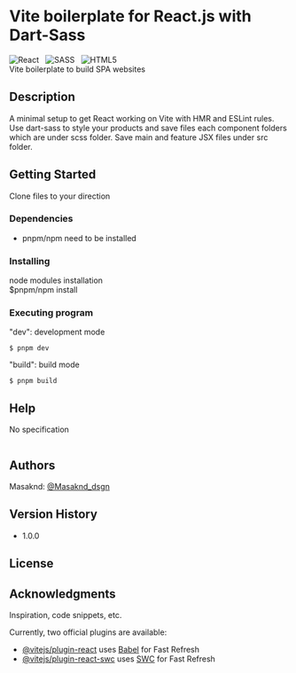 # Vite boilerplate for React.js with Dart-Sass
![React](https://img.shields.io/badge/react-%2320232a.svg?style=for-the-badge&logo=react&logoColor=%2361DAFB) &nbsp; ![SASS](https://img.shields.io/badge/SASS-hotpink.svg?style=for-the-badge&logo=SASS&logoColor=white) &nbsp; ![HTML5](https://img.shields.io/badge/html5-%23E34F26.svg?style=for-the-badge&logo=html5&logoColor=white) <br />
Vite boilerplate to build SPA websites

## Description

A minimal setup to get React working on Vite with HMR and ESLint rules.
Use dart-sass to style your products and save files each component folders which are under scss folder.
Save main and feature JSX files under src folder.

## Getting Started

Clone files to your direction

### Dependencies

- pnpm/npm need to be installed<br>

### Installing

node modules installation <br>
$pnpm/npm install

### Executing program

"dev": development mode

```
$ pnpm dev
```

"build": build mode

```
$ pnpm build
```

## Help

No specification

```

```

## Authors

Masaknd:
[@Masaknd_dsgn](https://twitter.com/Masaknd_dsgn)

## Version History

- 1.0.0

## License

## Acknowledgments

Inspiration, code snippets, etc.

Currently, two official plugins are available:

- [@vitejs/plugin-react](https://github.com/vitejs/vite-plugin-react/blob/main/packages/plugin-react/README.md) uses [Babel](https://babeljs.io/) for Fast Refresh
- [@vitejs/plugin-react-swc](https://github.com/vitejs/vite-plugin-react-swc) uses [SWC](https://swc.rs/) for Fast Refresh
